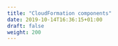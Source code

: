 ```yaml
---
title: "CloudFormation components"
date: 2019-10-14T16:36:15+01:00
draft: false
weight: 200
---
```


